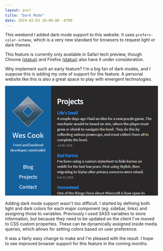 ```yaml
---
layout: post
title: "Dark Mode"
date: 2019-02-03 10:00:00 -0700
---
```

This weekend I added dark mode support to this website.  It uses `prefers-color-scheme`, which is a very new standard for browsers to request light or dark themes.

This feature is currently only available in Safari tech preview, though Chrome [(status)](https://bugs.chromium.org/p/chromium/issues/detail?id=889087) and Firefox [(status)](https://bugzilla.mozilla.org/show_bug.cgi?id=1494034) also have it under consideration.

Why implement such an early feature?  I'm a big fan of dark modes, and I suppose this is adding my vote of support for the feature.  A personal website like this is also a great space to play with emergent technologies.

![Dark Mode](/img/dark-mode.png)

Adding dark mode support wasn't too difficult.  I started by defining both light and dark colors for each major component (eg. sidebar, links) and assigning those to variables.  Previously I used SASS variables to store information, but because they need to be updated on the client I've moved to CSS custom properties.  These can be dynamically assigned inside media queries, which allows for setting colors based on user preference.

It was a fairly easy change to make and I'm pleased with the result.  I hope to see improved browser support for this feature in the coming months.
